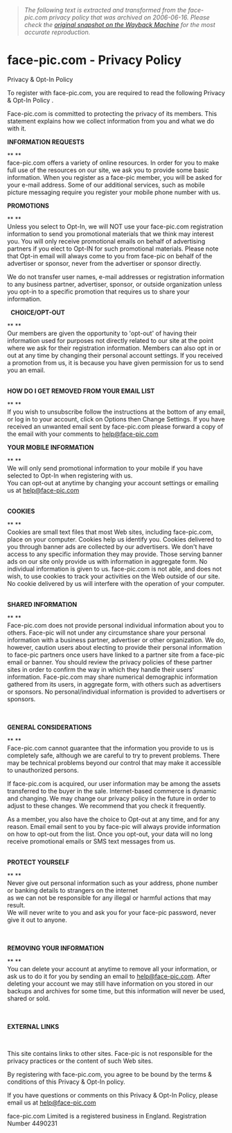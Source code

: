 > *The following text is extracted and transformed from the face-pic.com privacy policy that was archived on 2006-06-16. Please check the [original snapshot on the Wayback Machine](https://web.archive.org/web/20060616070722id_/http%3A//face-pic.com/pages/privacy.php) for the most accurate reproduction.*

# face-pic.com - Privacy Policy

Privacy & Opt-In Policy

  
To register with face-pic.com, you are required to read the following Privacy & Opt-In Policy . 

Face-pic.com is committed to protecting the privacy of its members. This statement explains how we collect information from you and what we do with it.

**INFORMATION REQUESTS**

 ** **  
face-pic.com offers a variety of online resources. In order for you to make full use of the resources on our site, we ask you to provide some basic information. When you register as a face-pic member, you will be asked for your e-mail address. Some of our additional services, such as mobile picture messaging require you register your mobile phone number with us.

**PROMOTIONS**

 ** **  
Unless you select to Opt-In, we will NOT use your face-pic.com registration information to send you promotional materials that we think may interest you. You will only receive promotional emails on behalf of advertising partners if you elect to Opt-IN for such promotional materials. Please note that Opt-in email will always come to you from face-pic on behalf of the advertiser or sponsor, never from the advertiser or sponsor directly.

We do not transfer user names, e-mail addresses or registration information to any business partner, advertiser, sponsor, or outside organization unless you opt-in to a specific promotion that requires us to share your information.

  **CHOICE/OPT-OUT**

 ** **  
Our members are given the opportunity to 'opt-out' of having their information used for purposes not directly related to our site at the point where we ask for their registration information. Members can also opt in or out at any time by changing their personal account settings. If you received a promotion from us, it is because you have given permission for us to send you an email.  


    
**HOW DO I GET REMOVED FROM YOUR EMAIL LIST**

** **  
If you wish to unsubscribe follow the instructions at the bottom of any email, or log in to your account, click on Options then Change Settings. If you have received an unwanted email sent by face-pic.com please forward a copy of the email with your comments to help@face-pic.com

**YOUR MOBILE INFORMATION**

 ** **  
We will only send promotional information to your mobile if you have selected to Opt-In when registering with us.  
You can opt-out at anytime by changing your account settings or emailing us at help@face-pic.com  


    
**COOKIES**

** **  
Cookies are small text files that most Web sites, including face-pic.com, place on your computer. Cookies help us identify you. Cookies delivered to you through banner ads are collected by our advertisers. We don't have access to any specific information they may provide. Those serving banner ads on our site only provide us with information in aggregate form. No individual information is given to us. face-pic.com is not able, and does not wish, to use cookies to track your activities on the Web outside of our site. No cookie delivered by us will interfere with the operation of your computer.  


    
**SHARED INFORMATION**

** **  
Face-pic.com does not provide personal individual information about you to others. Face-pic will not under any circumstance share your personal information with a business partner, advertiser or other organization. We do, however, caution users about electing to provide their personal information to face-pic partners once users have linked to a partner site from a face-pic email or banner. You should review the privacy policies of these partner sites in order to confirm the way in which they handle their users' information. Face-pic.com may share numerical demographic information gathered from its users, in aggregate form, with others such as advertisers or sponsors. No personal/individual information is provided to advertisers or sponsors.  
 

     
**GENERAL CONSIDERATIONS**

** **  
Face-pic.com cannot guarantee that the information you provide to us is completely safe, although we are careful to try to prevent problems. There may be technical problems beyond our control that may make it accessible to unauthorized persons.

If face-pic.com is acquired, our user information may be among the assets transferred to the buyer in the sale. Internet-based commerce is dynamic and changing. We may change our privacy policy in the future in order to adjust to these changes. We recommend that you check it frequently.

As a member, you also have the choice to Opt-out at any time, and for any reason. Email email sent to you by face-pic will always provide information on how to opt-out from the list. Once you opt-out, your data will no long receive promotional emails or SMS text messages from us.

     
**PROTECT YOURSELF**

** **  
Never give out personal information such as your address, phone number or banking details to strangers on the internet  
as we can not be responsible for any illegal or harmful actions that may result.  
We will never write to you and ask you for your face-pic password, never give it out to anyone.  
 

    
**REMOVING YOUR INFORMATION**

** **  
You can delete your account at anytime to remove all your information, or ask us to do it for you by sending an email to help@face-pic.com. After deleting your account we may still have information on you stored in our backups and archives for some time, but this information will never be used, shared or sold.  
 

     
**EXTERNAL LINKS**

 

This site contains links to other sites. Face-pic is not responsible for the privacy practices or the content of such Web sites.

By registering with face-pic.com, you agree to be bound by the terms & conditions of this Privacy & Opt-In policy.

If you have questions or comments on this Privacy & Opt-In Policy, please email us at help@face-pic.com

face-pic.com Limited is a registered business in England. Registration Number 4490231 

